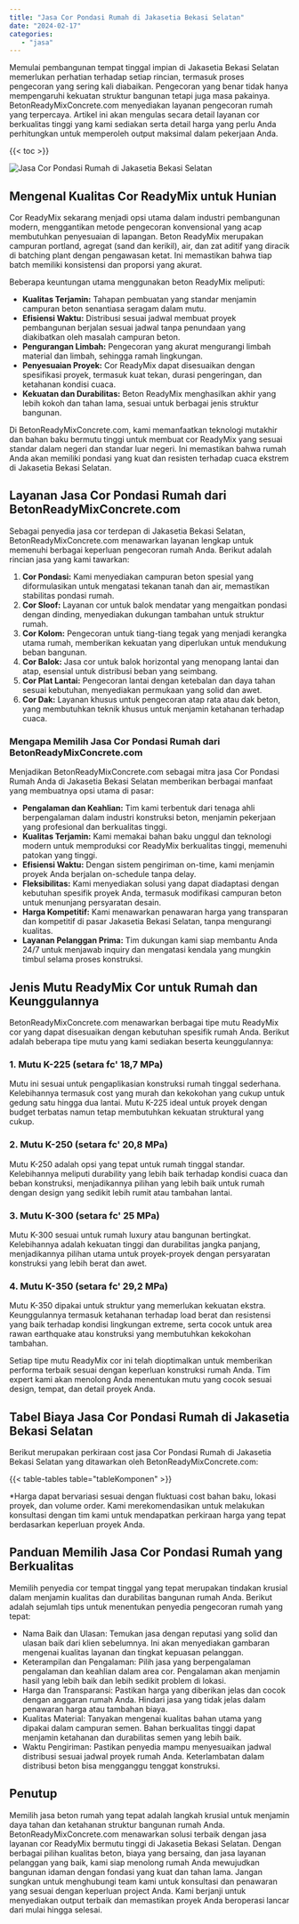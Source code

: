 ```yaml
---
title: "Jasa Cor Pondasi Rumah di Jakasetia Bekasi Selatan"
date: "2024-02-17"
categories: 
   - "jasa"
---
```


Memulai pembangunan tempat tinggal impian di Jakasetia Bekasi Selatan memerlukan perhatian terhadap setiap rincian, termasuk proses pengecoran yang sering kali diabaikan. Pengecoran yang benar tidak hanya mempengaruhi kekuatan struktur bangunan tetapi juga masa pakainya. BetonReadyMixConcrete.com menyediakan layanan pengecoran rumah yang terpercaya. Artikel ini akan mengulas secara detail layanan cor berkualitas tinggi yang kami sediakan serta detail harga yang perlu Anda perhitungkan untuk memperoleh output maksimal dalam pekerjaan Anda.

{{< toc >}}

![Jasa Cor Pondasi Rumah di Jakasetia Bekasi Selatan](https://betoncor8.github.io/cor/harga-beton-readymix-concrete%20(45).png)

## Mengenal Kualitas Cor ReadyMix untuk Hunian

Cor ReadyMix sekarang menjadi opsi utama dalam industri pembangunan modern, menggantikan metode pengecoran konvensional yang acap membutuhkan penyesuaian di lapangan. Beton ReadyMix merupakan campuran portland, agregat (sand dan kerikil), air, dan zat aditif yang diracik di batching plant dengan pengawasan ketat. Ini memastikan bahwa tiap batch memiliki konsistensi dan proporsi yang akurat.

Beberapa keuntungan utama menggunakan beton ReadyMix meliputi:

- **Kualitas Terjamin:** Tahapan pembuatan yang standar menjamin campuran beton senantiasa seragam dalam mutu.
- **Efisiensi Waktu:** Distribusi sesuai jadwal membuat proyek pembangunan berjalan sesuai jadwal tanpa penundaan yang diakibatkan oleh masalah campuran beton.
- **Pengurangan Limbah:** Pengecoran yang akurat mengurangi limbah material dan limbah, sehingga ramah lingkungan.
- **Penyesuaian Proyek:** Cor ReadyMix dapat disesuaikan dengan spesifikasi proyek, termasuk kuat tekan, durasi pengeringan, dan ketahanan kondisi cuaca.
- **Kekuatan dan Durabilitas:** Beton ReadyMix menghasilkan akhir yang lebih kokoh dan tahan lama, sesuai untuk berbagai jenis struktur bangunan.

Di BetonReadyMixConcrete.com, kami memanfaatkan teknologi mutakhir dan bahan baku bermutu tinggi untuk membuat cor ReadyMix yang sesuai standar dalam negeri dan standar luar negeri. Ini memastikan bahwa rumah Anda akan memiliki pondasi yang kuat dan resisten terhadap cuaca ekstrem di Jakasetia Bekasi Selatan.

## Layanan Jasa Cor Pondasi Rumah dari BetonReadyMixConcrete.com

Sebagai penyedia jasa cor terdepan di Jakasetia Bekasi Selatan, BetonReadyMixConcrete.com menawarkan layanan lengkap untuk memenuhi berbagai keperluan pengecoran rumah Anda. Berikut adalah rincian jasa yang kami tawarkan:

1. **Cor Pondasi:** Kami menyediakan campuran beton spesial yang diformulasikan untuk mengatasi tekanan tanah dan air, memastikan stabilitas pondasi rumah.
2. **Cor Sloof:** Layanan cor untuk balok mendatar yang mengaitkan pondasi dengan dinding, menyediakan dukungan tambahan untuk struktur rumah.
3. **Cor Kolom:** Pengecoran untuk tiang-tiang tegak yang menjadi kerangka utama rumah, memberikan kekuatan yang diperlukan untuk mendukung beban bangunan.
4. **Cor Balok:** Jasa cor untuk balok horizontal yang menopang lantai dan atap, esensial untuk distribusi beban yang seimbang.
5. **Cor Plat Lantai:** Pengecoran lantai dengan ketebalan dan daya tahan sesuai kebutuhan, menyediakan permukaan yang solid dan awet.
6. **Cor Dak:** Layanan khusus untuk pengecoran atap rata atau dak beton, yang membutuhkan teknik khusus untuk menjamin ketahanan terhadap cuaca.

### Mengapa Memilih Jasa Cor Pondasi Rumah dari BetonReadyMixConcrete.com

Menjadikan BetonReadyMixConcrete.com sebagai mitra jasa Cor Pondasi Rumah Anda di Jakasetia Bekasi Selatan memberikan berbagai manfaat yang membuatnya opsi utama di pasar:

- **Pengalaman dan Keahlian:** Tim kami terbentuk dari tenaga ahli berpengalaman dalam industri konstruksi beton, menjamin pekerjaan yang profesional dan berkualitas tinggi.
- **Kualitas Terjamin:** Kami memakai bahan baku unggul dan teknologi modern untuk memproduksi cor ReadyMix berkualitas tinggi, memenuhi patokan yang tinggi.
- **Efisiensi Waktu:** Dengan sistem pengiriman on-time, kami menjamin proyek Anda berjalan on-schedule tanpa delay.
- **Fleksibilitas:** Kami menyediakan solusi yang dapat diadaptasi dengan kebutuhan spesifik proyek Anda, termasuk modifikasi campuran beton untuk menunjang persyaratan desain.
- **Harga Kompetitif:** Kami menawarkan penawaran harga yang transparan dan kompetitif di pasar Jakasetia Bekasi Selatan, tanpa mengurangi kualitas.
- **Layanan Pelanggan Prima:** Tim dukungan kami siap membantu Anda 24/7 untuk menjawab inquiry dan mengatasi kendala yang mungkin timbul selama proses konstruksi.

## Jenis Mutu ReadyMix Cor untuk Rumah dan Keunggulannya

BetonReadyMixConcrete.com menawarkan berbagai tipe mutu ReadyMix cor yang dapat disesuaikan dengan kebutuhan spesifik rumah Anda. Berikut adalah beberapa tipe mutu yang kami sediakan beserta keunggulannya:

### 1\. Mutu K-225 (setara fc' 18,7 MPa)

Mutu ini sesuai untuk pengaplikasian konstruksi rumah tinggal sederhana. Kelebihannya termasuk cost yang murah dan kekokohan yang cukup untuk gedung satu hingga dua lantai. Mutu K-225 ideal untuk proyek dengan budget terbatas namun tetap membutuhkan kekuatan struktural yang cukup.

### 2\. Mutu K-250 (setara fc' 20,8 MPa)

Mutu K-250 adalah opsi yang tepat untuk rumah tinggal standar. Kelebihannya meliputi durability yang lebih baik terhadap kondisi cuaca dan beban konstruksi, menjadikannya pilihan yang lebih baik untuk rumah dengan design yang sedikit lebih rumit atau tambahan lantai.

### 3\. Mutu K-300 (setara fc' 25 MPa)

Mutu K-300 sesuai untuk rumah luxury atau bangunan bertingkat. Kelebihannya adalah kekuatan tinggi dan durabilitas jangka panjang, menjadikannya pilihan utama untuk proyek-proyek dengan persyaratan konstruksi yang lebih berat dan awet.

### 4\. Mutu K-350 (setara fc' 29,2 MPa)

Mutu K-350 dipakai untuk struktur yang memerlukan kekuatan ekstra. Keunggulannya termasuk ketahanan terhadap load berat dan resistensi yang baik terhadap kondisi lingkungan extreme, serta cocok untuk area rawan earthquake atau konstruksi yang membutuhkan kekokohan tambahan.

Setiap tipe mutu ReadyMix cor ini telah dioptimalkan untuk memberikan performa terbaik sesuai dengan keperluan konstruksi rumah Anda. Tim expert kami akan menolong Anda menentukan mutu yang cocok sesuai design, tempat, dan detail proyek Anda.

## Tabel Biaya Jasa Cor Pondasi Rumah di Jakasetia Bekasi Selatan

Berikut merupakan perkiraan cost jasa Cor Pondasi Rumah di Jakasetia Bekasi Selatan yang ditawarkan oleh BetonReadyMixConcrete.com:

{{< table-tables table="tableKomponen" >}}

\*Harga dapat bervariasi sesuai dengan fluktuasi cost bahan baku, lokasi proyek, dan volume order. Kami merekomendasikan untuk melakukan konsultasi dengan tim kami untuk mendapatkan perkiraan harga yang tepat berdasarkan keperluan proyek Anda.

## Panduan Memilih Jasa Cor Pondasi Rumah yang Berkualitas

Memilih penyedia cor tempat tinggal yang tepat merupakan tindakan krusial dalam menjamin kualitas dan durabilitas bangunan rumah Anda. Berikut adalah sejumlah tips untuk menentukan penyedia pengecoran rumah yang tepat:

- Nama Baik dan Ulasan: Temukan jasa dengan reputasi yang solid dan ulasan baik dari klien sebelumnya. Ini akan menyediakan gambaran mengenai kualitas layanan dan tingkat kepuasan pelanggan.
- Keterampilan dan Pengalaman: Pilih jasa yang berpengalaman pengalaman dan keahlian dalam area cor. Pengalaman akan menjamin hasil yang lebih baik dan lebih sedikit problem di lokasi.
- Harga dan Transparansi: Pastikan harga yang diberikan jelas dan cocok dengan anggaran rumah Anda. Hindari jasa yang tidak jelas dalam penawaran harga atau tambahan biaya.
- Kualitas Material: Tanyakan mengenai kualitas bahan utama yang dipakai dalam campuran semen. Bahan berkualitas tinggi dapat menjamin ketahanan dan durabilitas semen yang lebih baik.
- Waktu Pengiriman: Pastikan penyedia mampu menyesuaikan jadwal distribusi sesuai jadwal proyek rumah Anda. Keterlambatan dalam distribusi beton bisa mengganggu tenggat konstruksi.

## Penutup

Memilih jasa beton rumah yang tepat adalah langkah krusial untuk menjamin daya tahan dan ketahanan struktur bangunan rumah Anda. BetonReadyMixConcrete.com menawarkan solusi terbaik dengan jasa layanan cor ReadyMix bermutu tinggi di Jakasetia Bekasi Selatan. Dengan berbagai pilihan kualitas beton, biaya yang bersaing, dan jasa layanan pelanggan yang baik, kami siap menolong rumah Anda mewujudkan bangunan idaman dengan fondasi yang kuat dan tahan lama. Jangan sungkan untuk menghubungi team kami untuk konsultasi dan penawaran yang sesuai dengan keperluan project Anda. Kami berjanji untuk menyediakan output terbaik dan memastikan proyek Anda beroperasi lancar dari mulai hingga selesai.
